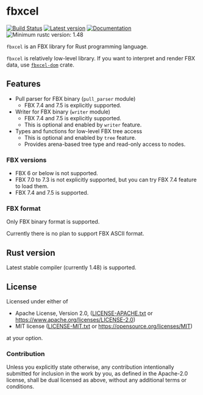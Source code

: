 # fbxcel

[![Build Status](https://travis-ci.com/lo48576/fbxcel.svg?branch=develop)](https://travis-ci.com/lo48576/fbxcel)
[![Latest version](https://img.shields.io/crates/v/fbxcel.svg)](https://crates.io/crates/fbxcel)
[![Documentation](https://docs.rs/fbxcel/badge.svg)](https://docs.rs/fbxcel)
![Minimum rustc version: 1.48](https://img.shields.io/badge/rustc-1.48+-lightgray.svg)

`fbxcel` is an FBX library for Rust programming language.

`fbxcel` is relatively low-level library.
If you want to interpret and render FBX data, use
[`fbxcel-dom`](https://github.com/lo48576/fbxcel-dom) crate.

## Features

* Pull parser for FBX binary (`pull_parser` module)
    + FBX 7.4 and 7.5 is explicitly supported.
* Writer for FBX binary (`writer` module)
    + FBX 7.4 and 7.5 is explicitly supported.
    + This is optional and enabled by `writer` feature.
* Types and functions for low-level FBX tree access
    + This is optional and enabled by `tree` feature.
    + Provides arena-based tree type and read-only access to nodes.

### FBX versions

* FBX 6 or below is not supported.
* FBX 7.0 to 7.3 is not explicitly supported, but you can try FBX 7.4 feature to load them.
* FBX 7.4 and 7.5 is supported.

### FBX format

Only FBX binary format is supported.

Currently there is no plan to support FBX ASCII format.


## Rust version

Latest stable compiler (currently 1.48) is supported.

## License

Licensed under either of

* Apache License, Version 2.0, ([LICENSE-APACHE.txt](LICENSE-APACHE.txt) or
  <https://www.apache.org/licenses/LICENSE-2.0>)
* MIT license ([LICENSE-MIT.txt](LICENSE-MIT.txt) or
  <https://opensource.org/licenses/MIT>)

at your option.

### Contribution

Unless you explicitly state otherwise, any contribution intentionally submitted
for inclusion in the work by you, as defined in the Apache-2.0 license, shall be
dual licensed as above, without any additional terms or conditions.
